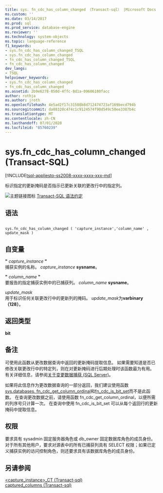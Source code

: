 ```yaml
---
title: sys. fn_cdc_has_column_changed （Transact-sql） |Microsoft Docs
ms.custom: ''
ms.date: 03/14/2017
ms.prod: sql
ms.prod_service: database-engine
ms.reviewer: ''
ms.technology: system-objects
ms.topic: language-reference
f1_keywords:
- sys.fn_cdc_has_column_changed_TSQL
- sys.fn_cdc_has_column_changed
- fn_cdc_has_column_changed_TSQL
- fn_cdc_has_column_changed
dev_langs:
- TSQL
helpviewer_keywords:
- sys.fn_cdc_has_column_changed
- fn_cdc_has_column_changed
ms.assetid: 2b9e6278-050d-4ffc-8d1a-09606180facc
author: rothja
ms.author: jroth
ms.openlocfilehash: 4e5ad2f17c31508b8d712474723af169becd794b
ms.sourcegitcommit: da88320c474c1c9124574f90d549c50ee3387b4c
ms.translationtype: MT
ms.contentlocale: zh-CN
ms.lasthandoff: 07/01/2020
ms.locfileid: "85760239"
---
```

# <a name="sysfn_cdc_has_column_changed-transact-sql"></a>sys.fn_cdc_has_column_changed (Transact-SQL)
[!INCLUDE[tsql-appliesto-ss2008-xxxx-xxxx-xxx-md](../../includes/applies-to-version/sqlserver.md)]

  标识指定的更新掩码是否指示已更新关联的更改行中的指定列。  
  
 ![主题链接图标](../../database-engine/configure-windows/media/topic-link.gif "“主题链接”图标") [Transact-SQL 语法约定](../../t-sql/language-elements/transact-sql-syntax-conventions-transact-sql.md)  
  
## <a name="syntax"></a>语法  
  
```  
  
sys.fn_cdc_has_column_changed ( 'capture_instance','column_name' , update_mask )  
```  
  
## <a name="arguments"></a>自变量  
 **"** *capture_instance* **"**  
 捕获实例的名称。 *capture_instance* **sysname**。  
  
 **"** *column_name* **"**  
 要报告的指定捕获实例中的已捕获列。 *column_name* **sysname**。  
  
 *update_mask*  
 用于标识任何关联更改行中的更新列的掩码。 *update_mask*为**varbinary （128）**。  
  
## <a name="return-type"></a>返回类型  
 **bit**  
  
## <a name="remarks"></a>备注  
 可使用此函数从更改数据查询中返回的更新掩码提取信息。 如果需要知道是否已修改关联更改行中的特定列，则在对更新掩码进行后期处理时该函数最为有用。 有关详细信息，请参阅[关于变更数据捕获 (SQL Server)](../../relational-databases/track-changes/about-change-data-capture-sql-server.md)。  
  
 如果将此信息作为更改数据查询的一部分返回，我们建议使用函数[sys.databases. fn_cdc_get_column_ordinal](../../relational-databases/system-functions/sys-fn-cdc-get-column-ordinal-transact-sql.md)和[fn_cdc_is_bit_set](../../relational-databases/system-functions/sys-fn-cdc-is-bit-set-transact-sql.md)而不是此函数。 在查询更改数据之前，请使用函数 fn_cdc_get_column_ordinal，以便所需的列序号只计算一次。 在查询中使用 fn_cdc_is_bit_set 可以从每个返回行的更新掩码中提取信息。  
  
## <a name="permissions"></a>权限  
 要求具有 sysadmin 固定服务器角色或 db_owner 固定数据库角色的成员身份。 对于所有其他用户，要求对源表中的所有已捕获列具有 SELECT 权限；如果已定义捕获实例的访问控制角色，则还要求具有该数据库角色的成员身份。  
  
## <a name="see-also"></a>另请参阅  
 [&#60;capture_instance&#62;_CT &#40;Transact-sql&#41;](../../relational-databases/system-tables/cdc-capture-instance-ct-transact-sql.md)   
 [captured_columns &#40;Transact-sql&#41;](../../relational-databases/system-tables/cdc-captured-columns-transact-sql.md)  
  
  
